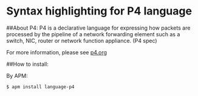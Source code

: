 Syntax highlighting for P4 language
====

##About P4:
P4 is a declarative language for expressing how packets are processed by the pipeline of a network forwarding element such as a switch, NIC, router or network function appliance. (P4 spec)

For more information, please see [p4.org](p4.org)

##How to install:

By APM:

```bash
$ apm install language-p4
```
